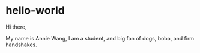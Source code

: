 # hello-world
Hi there,

My name is Annie Wang, I am a student, and big fan of dogs, boba, and firm handshakes. 
